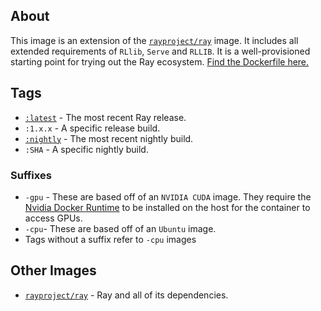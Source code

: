 ## About
This image is an extension of the [`rayproject/ray`](https://hub.docker.com/repository/docker/rayproject/ray) image. It includes all extended requirements of `RLlib`, `Serve` and `RLLIB`. It is a well-provisioned starting point for trying out the Ray ecosystem. [Find the Dockerfile here.](https://github.com/ray-project/ray/blob/master/docker/ray-ml/Dockerfile)




## Tags
* [`:latest`](https://hub.docker.com/repository/docker/rayproject/ray-ml/tags?page=1&name=latest) - The most recent Ray release.
* `:1.x.x` - A specific release build. 
* [`:nightly`](https://hub.docker.com/repository/docker/rayproject/ray-ml/tags?page=1&name=nightly) - The most recent nightly build.
* `:SHA` - A specific nightly build.

### Suffixes
* `-gpu` - These are based off of an `NVIDIA CUDA` image. They require the [Nvidia Docker Runtime](https://github.com/NVIDIA/nvidia-docker) to be installed on the host for the container to access GPUs.  
* `-cpu`- These are based off of an `Ubuntu` image.
* Tags without a suffix refer to `-cpu` images

## Other Images
* [`rayproject/ray`](https://hub.docker.com/repository/docker/rayproject/ray) - Ray and all of its dependencies.
